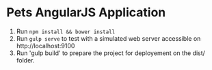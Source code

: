 # Pets AngularJS Application

1. Run `npm install && bower install`
2. Run `gulp serve` to test with a simulated web server accessible on http://localhost:9100
3. Run 'gulp build' to prepare the project for deployement on the dist/ folder.

